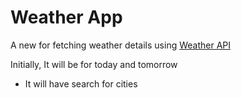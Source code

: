 # Weather App

A new for fetching weather details using [Weather API](https://www.weatherapi.com)

Initially, It will be for today and tomorrow

- It will have search for cities
